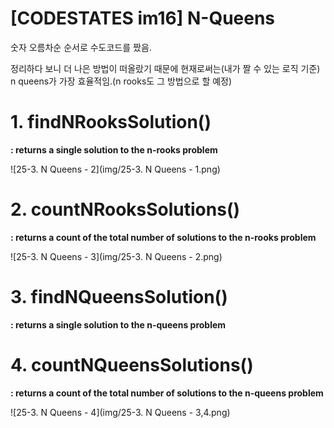 # [CODESTATES im16] N-Queens

숫자 오름차순 순서로 수도코드를 짰음.

정리하다 보니 더 나은 방법이 떠올랐기 때문에 현재로써는(내가 짤 수 있는 로직 기준) n queens가 가장 효율적임.(n rooks도 그 방법으로 할 예정)



# 1. findNRooksSolution()

**: returns a single solution to the n-rooks problem**

![25-3. N Queens - 2](img/25-3. N Queens - 1.png)



# 2. countNRooksSolutions()

**: returns a count of the total number of solutions to the n-rooks problem**

![25-3. N Queens - 3](img/25-3. N Queens - 2.png)





# 3. findNQueensSolution()

**: returns a single solution to the n-queens problem**

# 4. countNQueensSolutions()

**: returns a count of the total number of solutions to the n-queens problem**

![25-3. N Queens - 4](img/25-3. N Queens - 3,4.png)